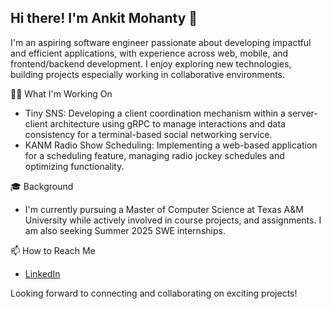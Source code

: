 ## Hi there! I'm Ankit Mohanty 👋
I'm an aspiring software engineer passionate about developing impactful and efficient applications, with experience across web, mobile, and frontend/backend development. I enjoy exploring new technologies, building projects especially working in collaborative environments.

👨‍💻 What I'm Working On
- Tiny SNS: Developing a client coordination mechanism within a server-client architecture using gRPC to manage interactions and data consistency for a terminal-based social networking service.
- KANM Radio Show Scheduling: Implementing a web-based application for a scheduling feature, managing radio jockey schedules and optimizing functionality.
  
🎓 Background
- I'm currently pursuing a Master of Computer Science at Texas A&M University while actively involved in course projects, and assignments. I am also seeking Summer 2025 SWE internships.
  
📫 How to Reach Me
- [LinkedIn](https://www.linkedin.com/in/mohanty-ankit/)

Looking forward to connecting and collaborating on exciting projects!
